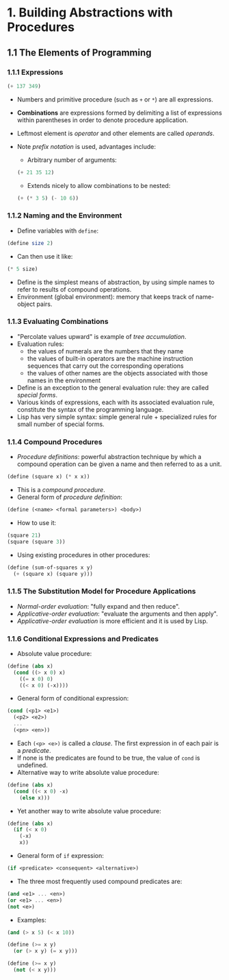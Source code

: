 # 1. Building Abstractions with Procedures

## 1.1 The Elements of Programming

### 1.1.1 Expressions

```Scheme
(+ 137 349)
```

* Numbers and primitive procedure (such as `+` or `*`) are all expressions.
* **Combinations** are expressions formed by delimiting a list of expressions within parentheses in order to denote procedure application.
* Leftmost element is *operator* and other elements are called *operands*.
* Note *prefix notation* is used, advantages include:
  * Arbitrary number of arguments:

  ```Scheme
  (+ 21 35 12)
  ```
  
  * Extends nicely to allow combinations to be nested:

  ```Scheme
  (+ (* 3 5) (- 10 6))
  ```

### 1.1.2 Naming and the Environment

* Define variables with `define`:

```Scheme
(define size 2)
```

* Can then use it like:

```Scheme
(* 5 size)
```

* Define is the simplest means of abstraction, by using simple names to refer to results of compound operations.
* Environment (global environment): memory that keeps track of name-object pairs.

### 1.1.3 Evaluating Combinations

* "Percolate values upward" is example of *tree accumulation*.
* Evaluation rules:
  * the values of numerals are the numbers that they name
  * the values of built-in operators are the machine instruction sequences that carry out the corresponding operations
  * the values of other names are the objects associated with those names in the environment
* Define is an exception to the general evaluation rule: they are called *special forms*.
* Various kinds of expressions, each with its associated evaluation rule, constitute the syntax of the programming language.
* Lisp has very simple syntax: simple general rule + specialized rules for small number of special forms.

### 1.1.4 Compound Procedures

* *Procedure definitions*: powerful abstraction technique by which a compound operation can be given a name and then referred to as a unit.

```Scheme
(define (square x) (* x x))
```
* This is a *compound procedure*.
* General form of *procedure definition*:

```Scheme
(define (<name> <formal parameters>) <body>)
```
* How to use it:

```Scheme
(square 21)
(square (square 3))
```
* Using existing procedures in other procedures:

```Scheme
(define (sum-of-squares x y)
  (+ (square x) (square y)))
```

### 1.1.5 The Substitution Model for Procedure Applications

* *Normal-order evaluation*: "fully expand and then reduce".
* *Applicative-order evaluation*: "evaluate the arguments and then apply".
* *Applicative-order evaluation* is more efficient and it is used by Lisp.

### 1.1.6 Conditional Expressions and Predicates

* Absolute value procedure:

```Scheme
(define (abs x)
  (cond ((> x 0) x)
    ((= x 0) 0)
    ((< x 0) (-x))))
```
* General form of conditional expression:

```Scheme
(cond (<p1> <e1>)
  (<p2> <e2>)
  ...
  (<pn> <en>))
```

* Each `(<p> <e>)` is called a *clause*. The first expression in of each pair is a *predicate*.
* If none is the predicates are found to be true, the value of `cond` is undefined.
* Alternative way to write absolute value procedure:

```Scheme
(define (abs x)
  (cond ((< x 0) -x)
    (else x)))
```

* Yet another way to write absolute value procedure:

```Scheme
(define (abs x)
  (if (< x 0)
    (-x)
    x))
```

* General form of `if` expression:

```Scheme
(if <predicate> <consequent> <alternative>)
```

* The three most frequently used compound predicates are:

```Scheme
(and <e1> ... <en>)
(or <e1> ... <en>)
(not <e>)
```

* Examples:

```Scheme
(and (> x 5) (< x 10))

(define (>= x y)
  (or (> x y) (= x y)))

(define (>= x y)
  (not (< x y)))
```
